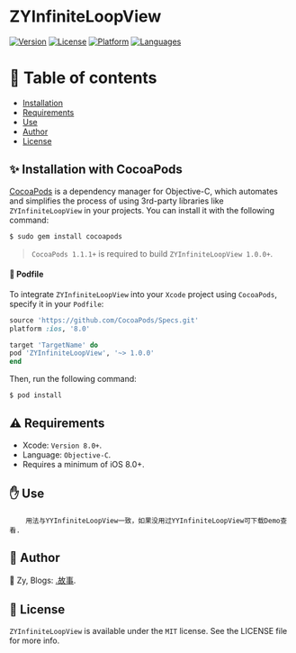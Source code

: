 # ZYInfiniteLoopView

[![Version](https://img.shields.io/cocoapods/v/ZYInfiniteLoopView.svg?style=flat)](http://cocoapods.org/pods/ZYInfiniteLoopView)
[![License](https://img.shields.io/cocoapods/l/ZYInfiniteLoopView.svg?style=flat)](http://cocoapods.org/pods/ZYInfiniteLoopView)
[![Platform](https://img.shields.io/badge/platform-iOS%208%2B-blue.svg?style=flat)](http://cocoapods.org/pods/ZYInfiniteLoopView)
[![Languages](https://img.shields.io/badge/language-Objective--C-FF69B4.svg?style=plastic)](#)

# 💖 Table of contents
* [Installation](#-installation-with-cocoapods)
* [Requirements](#️-requirements)
* [Use](#-use)
* [Author](#-author)
* [License](#--license)

## ✨ Installation with CocoaPods

[CocoaPods](http://cocoapods.org) is a dependency manager for Objective-C, which automates and simplifies the process of using 3rd-party libraries like `ZYInfiniteLoopView` in your projects. You can install it with the following command:

```bash
$ sudo gem install cocoapods
```

> `CocoaPods 1.1.1+` is required to build `ZYInfiniteLoopView 1.0.0+`.

#### 📃 Podfile

To integrate `ZYInfiniteLoopView` into your `Xcode` project using `CocoaPods`, specify it in your `Podfile`:

```ruby
source 'https://github.com/CocoaPods/Specs.git'
platform :ios, '8.0'

target 'TargetName' do
pod 'ZYInfiniteLoopView', '~> 1.0.0'
end
```

Then, run the following command:

```bash
$ pod install
```

## ⚠️ Requirements

* Xcode: `Version 8.0+`.
* Language: `Objective-C`.
* Requires a minimum of iOS 8.0+.

## ✋ Use
        用法与YYInfiniteLoopView一致，如果没用过YYInfiniteLoopView可下载Demo查看.
## 👑 Author

👱 Zy, Blogs: [.故事](http://www.cnblogs.com/Zy-iOS-GS/).

## 🔑  License

`ZYInfiniteLoopView` is available under the `MIT` license. See the LICENSE file for more info.
